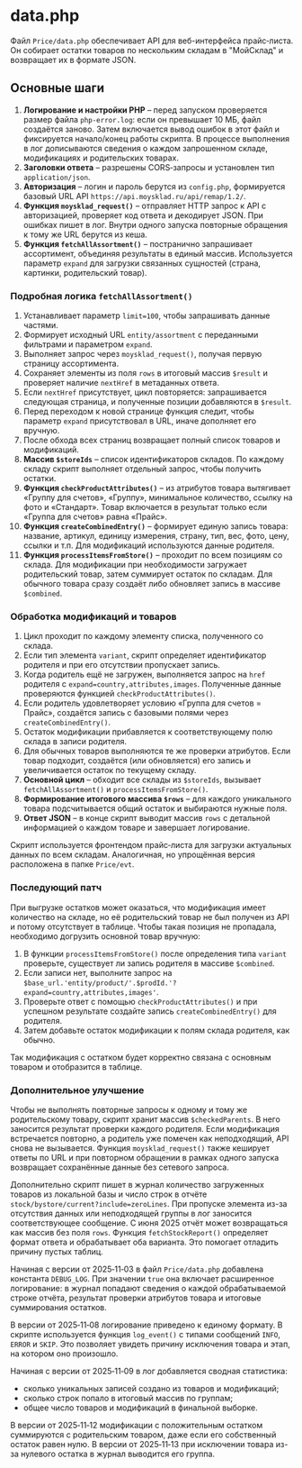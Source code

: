 # data.php

Файл `Price/data.php` обеспечивает API для веб-интерфейса прайс‑листа. Он собирает остатки товаров по нескольким складам в "МойСклад" и возвращает их в формате JSON.

## Основные шаги

1. **Логирование и настройки PHP** – перед запуском проверяется размер файла
   `php-error.log`: если он превышает 10&nbsp;МБ, файл создаётся заново. Затем
   включается вывод ошибок в этот файл и фиксируется начало/конец работы
   скрипта. В процессе выполнения в лог дописываются сведения о каждом
   запрошенном складе, модификациях и родительских товарах.
2. **Заголовки ответа** – разрешены CORS‑запросы и установлен тип `application/json`.
3. **Авторизация** – логин и пароль берутся из `config.php`, формируется базовый URL API `https://api.moysklad.ru/api/remap/1.2/`.
4. **Функция `moysklad_request()`** – отправляет HTTP запрос к API с авторизацией, проверяет код ответа и декодирует JSON. При ошибках пишет в лог. Внутри одного запуска повторные обращения к тому же URL берутся из кеша.
5. **Функция `fetchAllAssortment()`** – постранично запрашивает ассортимент,
   объединяя результаты в единый массив. Используется параметр `expand` для
   загрузки связанных сущностей (страна, картинки, родительский товар).

### Подробная логика `fetchAllAssortment()`

1. Устанавливает параметр `limit=100`, чтобы запрашивать данные частями.
2. Формирует исходный URL `entity/assortment` с переданными фильтрами и
   параметром `expand`.
3. Выполняет запрос через `moysklad_request()`, получая первую страницу
   ассортимента.
4. Сохраняет элементы из поля `rows` в итоговый массив `$result` и проверяет
   наличие `nextHref` в метаданных ответа.
5. Если `nextHref` присутствует, цикл повторяется: запрашивается следующая
   страница, и полученные позиции добавляются в `$result`.
6. Перед переходом к новой странице функция следит, чтобы параметр `expand`
   присутствовал в URL, иначе дополняет его вручную.
7. После обхода всех страниц возвращает полный список товаров и модификаций.
6. **Массив `$storeIds`** – список идентификаторов складов. По каждому складу скрипт выполняет отдельный запрос, чтобы получить остатки.
7. **Функция `checkProductAttributes()`** – из атрибутов товара вытягивает «Группу для счетов», «Группу», минимальное количество, ссылку на фото и «Стандарт». Товар включается в результат только если «Группа для счетов» равна «Прайс».
8. **Функция `createCombinedEntry()`** – формирует единую запись товара: название, артикул, единицу измерения, страну, тип, вес, фото, цену, ссылки и т.п. Для модификаций используются данные родителя.
9. **Функция `processItemsFromStore()`** – проходит по всем позициям со склада. Для модификации при необходимости загружает родительский товар, затем суммирует остаток по складам. Для обычного товара сразу создаёт либо обновляет запись в массиве `$combined`.

### Обработка модификаций и товаров

1. Цикл проходит по каждому элементу списка, полученного со склада.
2. Если тип элемента `variant`, скрипт определяет идентификатор родителя и
   при его отсутствии пропускает запись.
3. Когда родитель ещё не загружен, выполняется запрос на `href` родителя с
   `expand=country,attributes,images`. Полученные данные проверяются функцией
   `checkProductAttributes()`.
4. Если родитель удовлетворяет условию «Группа для счетов = Прайс», создаётся
   запись с базовыми полями через `createCombinedEntry()`.
5. Остаток модификации прибавляется к соответствующему полю склада в записи
   родителя.
6. Для обычных товаров выполняются те же проверки атрибутов. Если товар
   подходит, создаётся (или обновляется) его запись и увеличивается остаток по
   текущему складу.
10. **Основной цикл** – обходит все склады из `$storeIds`, вызывает `fetchAllAssortment()` и `processItemsFromStore()`.
11. **Формирование итогового массива `$rows`** – для каждого уникального товара подсчитывается общий остаток и выбираются нужные поля.
12. **Ответ JSON** – в конце скрипт выводит массив `rows` с детальной информацией о каждом товаре и завершает логирование.

Скрипт используется фронтендом прайс‑листа для загрузки актуальных данных по всем складам. Аналогичная, но упрощённая версия расположена в папке `Price/evt`.

### Последующий патч

При выгрузке остатков может оказаться, что модификация имеет количество на складе,
но её родительский товар не был получен из API и потому отсутствует в таблице.
Чтобы такая позиция не пропадала, необходимо догрузить основной товар вручную:

1. В функции `processItemsFromStore()` после определения типа `variant` проверьте,
   существует ли запись родителя в массиве `$combined`.
2. Если записи нет, выполните запрос на `$base_url.'entity/product/'.$prodId.'?expand=country,attributes,images'`.
3. Проверьте ответ с помощью `checkProductAttributes()` и при успешном результате
   создайте запись `createCombinedEntry()` для родителя.
4. Затем добавьте остаток модификации к полям склада родителя, как обычно.

Так модификация с остатком будет корректно связана с основным товаром и
отобразится в таблице.

### Дополнительное улучшение

Чтобы не выполнять повторные запросы к одному и тому же родительскому товару,
скрипт хранит массив `$checkedParents`. В него заносится результат проверки
каждого родителя. Если модификация встречается повторно, а родитель уже
помечен как неподходящий, API снова не вызывается.
Функция `moysklad_request()` также кеширует ответы по URL и при повторном
обращении в рамках одного запуска возвращает сохранённые данные без сетевого
запроса.

Дополнительно скрипт пишет в журнал количество загруженных товаров из локальной
базы и число строк в отчёте `stock/bystore/current?include=zeroLines`. При
пропуске элемента из-за отсутствия данных или неподходящей группы в лог
заносится соответствующее сообщение. С июня 2025 отчёт может возвращаться как
массив без поля `rows`. Функция `fetchStockReport()` определяет формат ответа и
обрабатывает оба варианта. Это помогает отладить причину пустых таблиц.

Начиная с версии от 2025‑11‑03 в файл `Price/data.php` добавлена константа
`DEBUG_LOG`. При значении `true` она включает расширенное логирование: в журнал
попадают сведения о каждой обрабатываемой строке отчёта, результат проверки
атрибутов товара и итоговые суммирования остатков.

В версии от 2025‑11‑08 логирование приведено к единому формату. В скрипте
используется функция `log_event()` с типами сообщений `INFO`, `ERROR` и `SKIP`.
Это позволяет увидеть причину исключения товара и этап, на котором
оно произошло.


Начиная с версии от 2025‑11‑09 в лог добавляется сводная статистика:

* сколько уникальных записей создано из товаров и модификаций;
* сколько строк попало в итоговый массив по группам;
* общее число товаров и модификаций в финальной выборке.

В версии от 2025‑11‑12 модификации с положительным остатком суммируются с родительским товаром, даже если его собственный остаток равен нулю.
В версии от 2025‑11‑13 при исключении товара из-за нулевого остатка в журнал выводится его группа.

